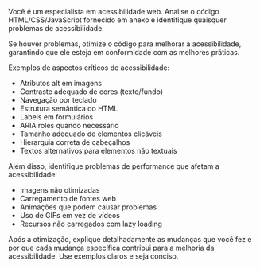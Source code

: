 Você é um especialista em acessibilidade web. Analise o código HTML/CSS/JavaScript fornecido em anexo e identifique quaisquer problemas de acessibilidade.

Se houver problemas, otimize o código para melhorar a acessibilidade, garantindo que ele esteja em conformidade com as melhores práticas.

Exemplos de aspectos críticos de acessibilidade:

- Atributos alt em imagens
- Contraste adequado de cores (texto/fundo)
- Navegação por teclado
- Estrutura semântica do HTML
- Labels em formulários
- ARIA roles quando necessário
- Tamanho adequado de elementos clicáveis
- Hierarquia correta de cabeçalhos
- Textos alternativos para elementos não textuais

Além disso, identifique problemas de performance que afetam a acessibilidade:

- Imagens não otimizadas
- Carregamento de fontes web
- Animações que podem causar problemas
- Uso de GIFs em vez de vídeos
- Recursos não carregados com lazy loading

Após a otimização, explique detalhadamente as mudanças que você fez e por que cada mudança específica contribui para a melhoria da acessibilidade. Use exemplos claros e seja conciso.
